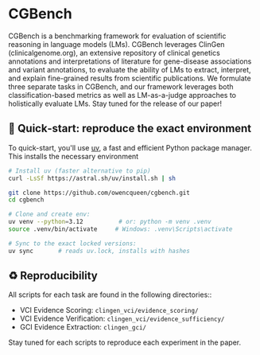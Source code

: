 # CGBench

CGBench is a benchmarking framework for evaluation of scientific reasoning in language models (LMs). 
CGBench leverages ClinGen (clinicalgenome.org), an extensive repository of clinical genetics annotations and interpretations of literature for gene-disease associations and variant annotations, to evaluate the ability of LMs to extract, interpret, and explain fine-grained results from scientific publications.
We formulate three separate tasks in CGBench, and our framework leverages both classification-based metrics as well as LM-as-a-judge approaches to holistically evaluate LMs.
Stay tuned for the release of our paper!

## 🚀 Quick‑start: reproduce the exact environment

To quick-start, you'll use [uv](https://docs.astral.sh/uv/), a fast and efficient Python package manager. This installs the necessary environment

```bash
# Install uv (faster alternative to pip)
curl -LsSf https://astral.sh/uv/install.sh | sh

git clone https://github.com/owencqueen/cgbench.git
cd cgbench

# Clone and create env:
uv venv --python=3.12          # or: python -m venv .venv
source .venv/bin/activate     # Windows: .venv\Scripts\activate

# Sync to the exact locked versions:
uv sync       # reads uv.lock, installs with hashes
```

## ♻️ Reproducibility

All scripts for each task are found in the following directories::

- VCI Evidence Scoring: `clingen_vci/evidence_scoring/`
- VCI Evidence Verification: `clingen_vci/evidence_sufficiency/`
- GCI Evidence Extraction: `clingen_gci/`

Stay tuned for each scripts to reproduce each experiment in the paper.
